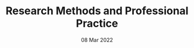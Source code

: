 ---
title: Research Methods and Professional Practice
subtitle: 
layout: default
modal-id: 1
date: 08 Mar 2022
img: module-1.jpg
thumbnail: module-8.jpg
alt: image-alt
project-date: 12 Jan 2023
tutor: Dr Stelios Sotiriadis
unit: 12
description: Research Methods and Professional Practice
---